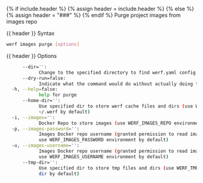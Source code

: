 {% if include.header %}
{% assign header = include.header %}
{% else %}
{% assign header = "###" %}
{% endif %}
Purge project images from images repo

{{ header }} Syntax

```bash
werf images purge [options]
```

{{ header }} Options

```bash
      --dir='':
            Change to the specified directory to find werf.yaml config
      --dry-run=false:
            Indicate what the command would do without actually doing that
  -h, --help=false:
            help for purge
      --home-dir='':
            Use specified dir to store werf cache files and dirs (use WERF_HOME environment or 
            ~/.werf by default)
  -i, --images='':
            Docker Repo to store images (use WERF_IMAGES_REPO environment by default)
  -p, --images-password='':
            Images Docker repo username (granted permission to read images info and delete images, 
            use WERF_IMAGES_PASSWORD environment by default)
  -u, --images-username='':
            Images Docker repo username (granted permission to read images info and delete images, 
            use WERF_IMAGES_USERNAME environment by default)
      --tmp-dir='':
            Use specified dir to store tmp files and dirs (use WERF_TMP environment or system tmp 
            dir by default)
```


